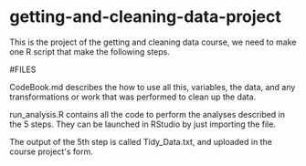 # getting-and-cleaning-data-project

This is the project of the getting and cleaning data course, we need to make one R script that make the following steps.

#FILES

CodeBook.md describes the how to use all this, variables, the data, and any transformations or work that was performed to clean up the data.

run_analysis.R contains all the code to perform the analyses described in the 5 steps. They can be launched in RStudio by just importing the file.

The output of the 5th step is called Tidy_Data.txt, and uploaded in the course project's form.
